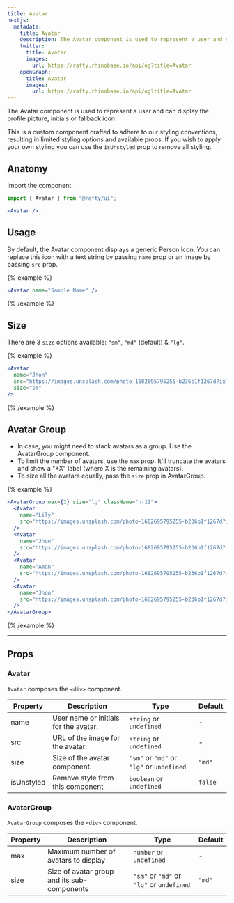 ```yaml
---
title: Avatar
nextjs:
  metadata:
    title: Avatar
    description: The Avatar component is used to represent a user and can display the profile picture, initials or fallback icon.
    twitter:
      title: Avatar
      images:
        url: https://rafty.rhinobase.io/api/og?title=Avatar
    openGraph:
      title: Avatar
      images:
        url: https://rafty.rhinobase.io/api/og?title=Avatar
---
```


The Avatar component is used to represent a user and can display the profile picture, initials or fallback icon.

This is a custom component crafted to adhere to our styling conventions, resulting in limited styling options and available props. If you wish to apply your own styling you can use the `isUnstyled` prop to remove all styling.

## Anatomy

Import the component.

```jsx
import { Avatar } from "@rafty/ui";

<Avatar />;
```

## Usage

By default, the Avatar component displays a generic Person Icon. You can replace this icon with a text string by passing `name` prop or an image by passing `src` prop.

{% example %}

```jsx
<Avatar name="Sample Name" />
```

{% /example %}

## Size

There are 3 `size` options available: `"sm"`, `"md"` (default) & `"lg"`.

{% example %}

```jsx
<Avatar
  name="Jhon"
  src="https://images.unsplash.com/photo-1682695795255-b236b1f1267d?ixlib=rb-4.0.3&ixid=M3wxMjA3fDF8MHxwaG90by1wYWdlfHx8fGVufDB8fHx8fA%3D%3D&auto=format&fit=crop&w=2070&q=80"
  size="sm"
/>
```

{% /example %}

## Avatar Group

- In case, you might need to stack avatars as a group. Use the AvatarGroup component.
- To limit the number of avatars, use the `max` prop. It'll truncate the avatars and show a "+X" label (where X is the remaining avatars).
- To size all the avatars equally, pass the `size` prop in AvatarGroup.

{% example %}

```jsx
<AvatarGroup max={2} size="lg" className="h-12">
  <Avatar
    name="Lily"
    src="https://images.unsplash.com/photo-1682695795255-b236b1f1267d?ixlib=rb-4.0.3&ixid=M3wxMjA3fDF8MHxwaG90by1wYWdlfHx8fGVufDB8fHx8fA%3D%3D&auto=format&fit=crop&w=2070&q=80"
  />
  <Avatar
    name="Jhon"
    src="https://images.unsplash.com/photo-1682695795255-b236b1f1267d?ixlib=rb-4.0.3&ixid=M3wxMjA3fDF8MHxwaG90by1wYWdlfHx8fGVufDB8fHx8fA%3D%3D&auto=format&fit=crop&w=2070&q=80"
  />
  <Avatar
    name="Aman"
    src="https://images.unsplash.com/photo-1682695795255-b236b1f1267d?ixlib=rb-4.0.3&ixid=M3wxMjA3fDF8MHxwaG90by1wYWdlfHx8fGVufDB8fHx8fA%3D%3D&auto=format&fit=crop&w=2070&q=80"
  />
  <Avatar
    name="Jhon"
    src="https://images.unsplash.com/photo-1682695795255-b236b1f1267d?ixlib=rb-4.0.3&ixid=M3wxMjA3fDF8MHxwaG90by1wYWdlfHx8fGVufDB8fHx8fA%3D%3D&auto=format&fit=crop&w=2070&q=80"
  />
</AvatarGroup>
```

{% /example %}

---

## Props

### Avatar

`Avatar` composes the `<div>` component.

| Property   | Description                           | Type                                      | Default |
| ---------- | ------------------------------------- | ----------------------------------------- | ------- |
| name       | User name or initials for the avatar. | `string` or `undefined`                   | -       |
| src        | URL of the image for the avatar.      | `string` or `undefined`                   | -       |
| size       | Size of the avatar component.         | `"sm"` or `"md"` or `"lg"` or `undefined` | `"md"`  |
| isUnstyled | Remove style from this component      | `boolean` or `undefined`                  | `false` |

### AvatarGroup

`AvatarGroup` composes the `<div>` component.

| Property | Description                                 | Type                                      | Default |
| -------- | ------------------------------------------- | ----------------------------------------- | ------- |
| max      | Maximum number of avatars to display        | `number` or `undefined`                   | -       |
| size     | Size of avatar group and its sub-components | `"sm"` or `"md"` or `"lg"` or `undefined` | `"md"`  |
